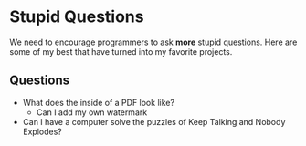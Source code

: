 # Stupid Questions
We need to encourage programmers to ask **more** stupid questions. Here are some of my best that have turned into my favorite projects.

## Questions
- What does the inside of a PDF look like?
  - Can I add my own watermark
- Can I have a computer solve the puzzles of Keep Talking and Nobody Explodes?
